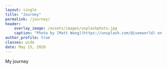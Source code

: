 ```yaml
---
layout: single
title: "Journey"
permalink: /journey/
header:
    overlay_image: /assets/images/unplashphoto.jpg
    caption: "Photo by [Matt Wang](https://unsplash.com/@iseeworld) on [Unsplash](https://unsplash.com)"
author_profile: true
classes: wide
date: May 15, 2020
--- 
```


My journey
